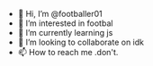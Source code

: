 - 👋 Hi, I’m @footballer01
- 👀 I’m interested in footbal
- 🌱 I’m currently learning js
- 💞️ I’m looking to collaborate on idk
- 📫 How to reach me .don't.

<!---
footballer01/footballer01 is a ✨ special ✨ repository because its `README.md` (this file) appears on your GitHub profile.
You can click the Preview link to take a look at your changes.
--->
